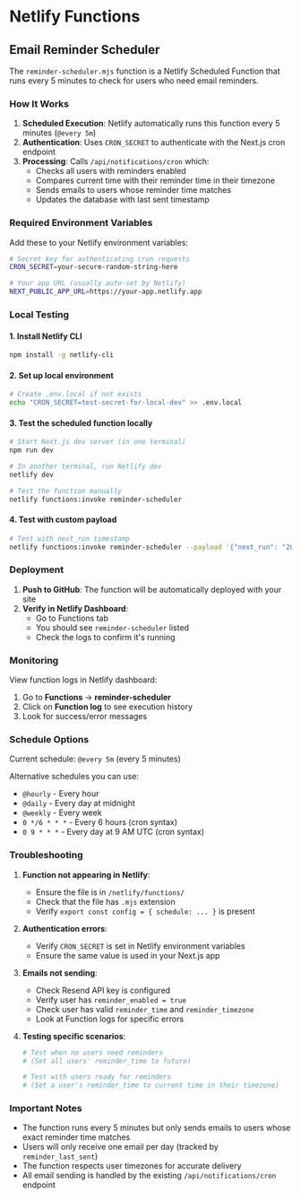 # Netlify Functions

## Email Reminder Scheduler

The `reminder-scheduler.mjs` function is a Netlify Scheduled Function that runs every 5 minutes to check for users who need email reminders.

### How It Works

1. **Scheduled Execution**: Netlify automatically runs this function every 5 minutes (`@every 5m`)
2. **Authentication**: Uses `CRON_SECRET` to authenticate with the Next.js cron endpoint
3. **Processing**: Calls `/api/notifications/cron` which:
   - Checks all users with reminders enabled
   - Compares current time with their reminder time in their timezone
   - Sends emails to users whose reminder time matches
   - Updates the database with last sent timestamp

### Required Environment Variables

Add these to your Netlify environment variables:

```bash
# Secret key for authenticating cron requests
CRON_SECRET=your-secure-random-string-here

# Your app URL (usually auto-set by Netlify)
NEXT_PUBLIC_APP_URL=https://your-app.netlify.app
```

### Local Testing

#### 1. Install Netlify CLI

```bash
npm install -g netlify-cli
```

#### 2. Set up local environment

```bash
# Create .env.local if not exists
echo "CRON_SECRET=test-secret-for-local-dev" >> .env.local
```

#### 3. Test the scheduled function locally

```bash
# Start Next.js dev server (in one terminal)
npm run dev

# In another terminal, run Netlify dev
netlify dev

# Test the function manually
netlify functions:invoke reminder-scheduler
```

#### 4. Test with custom payload

```bash
# Test with next_run timestamp
netlify functions:invoke reminder-scheduler --payload '{"next_run": "2025-01-15T10:00:00Z"}'
```

### Deployment

1. **Push to GitHub**: The function will be automatically deployed with your site
2. **Verify in Netlify Dashboard**:
   - Go to Functions tab
   - You should see `reminder-scheduler` listed
   - Check the logs to confirm it's running

### Monitoring

View function logs in Netlify dashboard:

1. Go to **Functions** → **reminder-scheduler**
2. Click on **Function log** to see execution history
3. Look for success/error messages

### Schedule Options

Current schedule: `@every 5m` (every 5 minutes)

Alternative schedules you can use:

- `@hourly` - Every hour
- `@daily` - Every day at midnight
- `@weekly` - Every week
- `0 */6 * * *` - Every 6 hours (cron syntax)
- `0 9 * * *` - Every day at 9 AM UTC (cron syntax)

### Troubleshooting

1. **Function not appearing in Netlify**:
   - Ensure the file is in `/netlify/functions/`
   - Check that the file has `.mjs` extension
   - Verify `export const config = { schedule: ... }` is present

2. **Authentication errors**:
   - Verify `CRON_SECRET` is set in Netlify environment variables
   - Ensure the same value is used in your Next.js app

3. **Emails not sending**:
   - Check Resend API key is configured
   - Verify user has `reminder_enabled = true`
   - Check user has valid `reminder_time` and `reminder_timezone`
   - Look at Function logs for specific errors

4. **Testing specific scenarios**:

   ```bash
   # Test when no users need reminders
   # (Set all users' reminder_time to future)

   # Test with users ready for reminders
   # (Set a user's reminder_time to current time in their timezone)
   ```

### Important Notes

- The function runs every 5 minutes but only sends emails to users whose exact reminder time matches
- Users will only receive one email per day (tracked by `reminder_last_sent`)
- The function respects user timezones for accurate delivery
- All email sending is handled by the existing `/api/notifications/cron` endpoint
